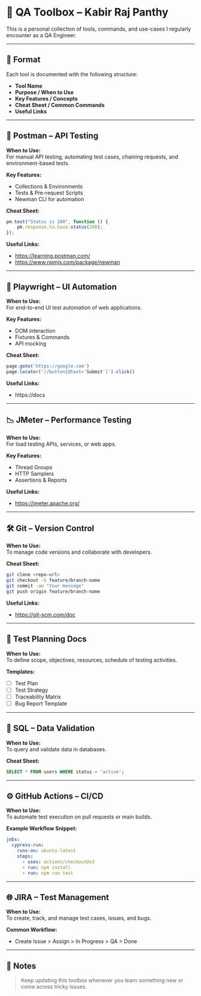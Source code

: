 
# 🧰 QA Toolbox – Kabir Raj Panthy

This is a personal collection of tools, commands, and use-cases I regularly encounter as a QA Engineer.

---

## 📌 Format

Each tool is documented with the following structure:

- **Tool Name**
- **Purpose / When to Use**
- **Key Features / Concepts**
- **Cheat Sheet / Common Commands**
- **Useful Links**

---

## 🧪 Postman – API Testing

**When to Use:**  
For manual API testing, automating test cases, chaining requests, and environment-based tests.

**Key Features:**
- Collections & Environments
- Tests & Pre-request Scripts
- Newman CLI for automation

**Cheat Sheet:**
```js
pm.test("Status is 200", function () {
    pm.response.to.have.status(200);
});
```

**Useful Links:**
- https://learning.postman.com/
- https://www.npmjs.com/package/newman

---

## 🧰 Playwright – UI Automation

**When to Use:**  
For end-to-end UI test automation of web applications.

**Key Features:**
- DOM interaction
- Fixtures & Commands
- API mocking

**Cheat Sheet:**
```js
page.goto('https://google.com')
page.locator('//button[@text='Submit']').click()
```

**Useful Links:**
- https://docs

---

## 📉 JMeter – Performance Testing

**When to Use:**  
For load testing APIs, services, or web apps.

**Key Features:**
- Thread Groups
- HTTP Samplers
- Assertions & Reports

**Useful Links:**
- https://jmeter.apache.org/

---

## 🛠 Git – Version Control

**When to Use:**  
To manage code versions and collaborate with developers.

**Cheat Sheet:**
```bash
git clone <repo-url>
git checkout -b feature/branch-name
git commit -am "Your message"
git push origin feature/branch-name
```

**Useful Links:**
- https://git-scm.com/doc

---

## 🧪 Test Planning Docs

**When to Use:**  
To define scope, objectives, resources, schedule of testing activities.

**Templates:**
- [ ] Test Plan
- [ ] Test Strategy
- [ ] Traceability Matrix
- [ ] Bug Report Template

---

## 📌 SQL – Data Validation

**When to Use:**  
To query and validate data in databases.

**Cheat Sheet:**
```sql
SELECT * FROM users WHERE status = 'active';
```

---

## ⚙️ GitHub Actions – CI/CD

**When to Use:**  
To automate test execution on pull requests or main builds.

**Example Workflow Snippet:**
```yaml
jobs:
  cypress-run:
    runs-on: ubuntu-latest
    steps:
      - uses: actions/checkout@v2
      - run: npm install
      - run: npm run test
```

---

## 🌐 JIRA – Test Management

**When to Use:**  
To create, track, and manage test cases, issues, and bugs.

**Common Workflow:**
- Create Issue > Assign > In Progress > QA > Done

---

## 📘 Notes

> Keep updating this toolbox whenever you learn something new or come across tricky issues.


